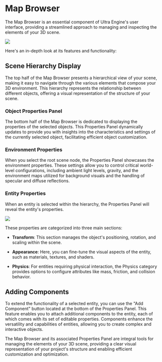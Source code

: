 # Map Browser

The Map Browser is an essential component of Ultra Engine's user interface, providing a streamlined approach to managing and inspecting the elements of your 3D scene.

![](https://github.com/UltraEngine/Documentation/blob/master/Images/mapbrowser.png?raw=true)

Here's an in-depth look at its features and functionality:

## Scene Hierarchy Display
The top half of the Map Browser presents a hierarchical view of your scene, making it easy to navigate through the various elements that compose your 3D environment. This hierarchy represents the relationship between different objects, offering a visual representation of the structure of your scene.

### Object Properties Panel
The bottom half of the Map Browser is dedicated to displaying the properties of the selected objects. This Properties Panel dynamically updates to provide you with insights into the characteristics and settings of the currently selected object, facilitating efficient object customization.

### Environment Properties
When you select the root scene node, the Properties Panel showcases the environment properties. These settings allow you to control critical world-level configurations, including ambient light levels, gravity, and the environment maps utilized for background visuals and the handling of specular and diffuse reflections.

### Entity Properties
When an entity is selected within the hierarchy, the Properties Panel will reveal the entity's properties.

![](https://github.com/UltraEngine/Documentation/blob/master/Images/entityproperties.png?raw=true)

These properties are categorized into three main sections:

- **Transform**: This section manages the object's positioning, rotation, and scaling within the scene.

- **Appearance**: Here, you can fine-tune the visual aspects of the entity, such as materials, textures, and shaders.

- **Physics**: For entities requiring physical interaction, the Physics category provides options to configure attributes like mass, friction, and collision behavior.

## Adding Components

To extend the functionality of a selected entity, you can use the "Add Component" button located at the bottom of the Properties Panel. This feature enables you to attach additional components to the entity, each of which comes with its set of editable properties. Components enhance the versatility and capabilities of entities, allowing you to create complex and interactive objects.

The Map Browser and its associated Properties Panel are integral tools for managing the elements of your 3D scene, providing a clear visual representation of your project's structure and enabling efficient customization and optimization.
